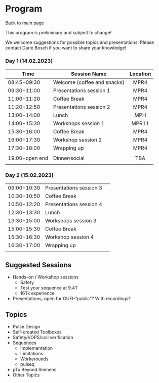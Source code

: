 # Program
[Back to main page](index.md)

This program is preliminary and subject to change!

We welcome suggestions for possible topics and presentations. Please contact Dario Bosch if you want to share your knowledge!

### Day 1 (14.02.2023)

| Time           | Session Name                  | Location | 
|----------------|-------------------------------|:--------:|
| 08:45-09:30    | Welcome (coffee and snacks)   | MPR4     |
| 09:30-11:00    | Presentations session 1       | MPR4     |
| 11:00-11:20    | Coffee Break                  | MPR4
| 11:20-12:50    | Presentations session 2       | MPR4
| 13:00-14:00    | Lunch                         | MPH
| 14:00-15:30    | Workshops session 1           | MPR11
| 15:30-16:00    | Coffee Break                  | MPR4
| 16:00-17:30    | Workshop session 2            | MPR4
| 17:30-18:00    | Wrapping up                   | MPR4
|                |                               |
| 19:00-open end | Dinner/social                 | TBA
|                |                               |

### Day 2 (15.02.2023)

|             |                         |   |
|-------------|-------------------------|---|
| 09:00-10:30 | Presentations session 3 |   |
| 10:30-10:50 | Coffee Break            |   |
| 10:50-12:20 | Presentations session 4 |   |
| 12:30-13:30 | Lunch                   |   |
| 13:30-15:00 | Workshops session 3     |   |
| 15:00-15:30 | Coffee Break            |   |
| 15:30-16:30 | Workshop session 4      |   |
| 16:30-17:00 | Wrapping up             |   |
|             |                         |   |


## Suggested Sessions
- Hands-on / Workshop sessions
    - Safety
    - Test your sequence at 9.4T
    - 16Tx experience
- Presentations, open for GUFI-“public”? With recordings?

## Topics
- Pulse Design
- Self-created Toolboxes
- Safety/VOPS/coil verification
- Sequences
    - Implementation
    - Limitations
    - Workarounds
    - pulseq
- pTx Beyond Siemens
- Other Topics

<!--
[P1]: Detailed_Schedules.md#presentations-session-1
[P2]: Detailed_Schedules.md#presentations-session-2
-->